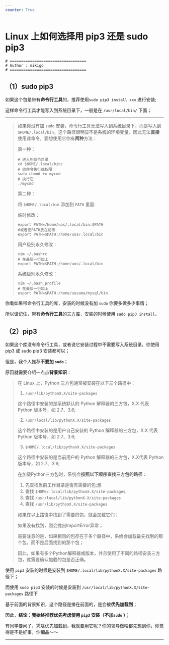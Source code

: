 ```yaml
---
counter: True
---
```


# Linux 上如何选择用 pip3 还是 sudo pip3

```shell
# ==================================
# Author : mikigo
# ==================================
```


## （1）sudo pip3

如果这个包是带有**命令行工具**的，推荐使用`sudo pip3 install xxx` 进行安装;

这样命令行工具才能写入到系统目录下，一般是在 `/usr/local/bin/` 下面；

-------------------

> 如果你没有加 `sudo` 安装，命令行工具无法写入到系统目录下，而是写入到 `$HOME/.local/bin`，这个路径很明显不是系统的环境变量，因此无法**直接**使用此命令，要想使用它你有**两种**方法：
>
> 第一种：
>
> ```shell
> # 进入到命令目录 
> cd $HOME/.local/bin/
> # 给命令执行赋权限
> sudo chmod +x mycmd
> # 执行它
> ./mycmd
> ```
>
> 第二种：
>
> 将 `$HOME/.local/bin` 添加到 `PATH` 里面:
>
> 临时修改：
>
> ```shell
> export PATH=/home/uos/.local/bin:$PATH
> #或者把PATH放在前面
> export PATH=$PATH:/home/uos/.local/bin
> ```
>
> 用户级别永久修改：
>
> ```shell
> vim ~/.bashrc
> # 在最后一行加上
> export PATH=$PATH:/home/uos/.local/bin
> ```
>
> 系统级别永久修改：
>
> ```shell
> vim ~/.bash_profile
> # 在最后一行加上
> export PATH=$PATH:/home/uusama/mysql/bin
> ```

你看如果带命令行工具的库，安装的时候没有加 `sudo` 你要多做多少事情；

所以请记住，带有**命令行工具**的三方库，安装的时候使用 `sudo pip3 install`。

## （2）pip3

如果这个库没有命令行工具，或者说它安装过程中不需要写入系统目录，你使用 pip3 或 sudo pip3 安装都可以；

但是，我个人推荐**不要加 `sudo`**；

原因就需要介绍一点点**背景知识**：

>在 Linux 上，Python 三方包通常被安装在以下三个路径中：
>
>1. `/usr/lib/pythonX.X/site-packages`
>
>   这个路径中安装的是系统默认的 Python 解释器的三方包，X.X 代表 Python 版本号，如 2.7、3.6;
>
>2. `/usr/local/lib/pythonX.X/site-packages`
>
>   这个路径中安装的是用户自己安装的 Python 解释器的三方包，X.X 代表 Python 版本号，如 2.7、3.6;
>
>3. `$HOME/.local/lib/pythonX.X/site-packages`
>
>   这个路径中安装的是当前用户的 Python 解释器的三方包，X.X代表 Python 版本号，如 2.7、3.6;
>
>在加载Python三方包时，系统会**按照以下顺序查找三方包的路径**：
>
>1. 先查找当前工作目录是否有需要的包;想
>2. 查找 `$HOME/.local/lib/pythonX.X/site-packages`;
>3. 查找 `/usr/local/lib/pythonX.X/site-packages`
>4. 查找 `/usr/lib/pythonX.X/site-packages`
>
>如果在以上路径中找到了需要的包，就会加载它们；
>
>如果没有找到，则会抛出ImportError异常；
>
>需要注意的是，如果相同的包存在于多个路径中，系统会加载最先找到的那个包，而不是后面找到的那个包；
>
>因此，如果有多个Python解释器或版本，并且使用了不同的路径安装三方包，就需要确认加载的包是否正确。

使用 `pip3` 安装的时候是安装到 `$HOME/.local/lib/pythonX.X/site-packages` 路径下；

而使用 `sudo pip3` 安装的时候是安装到 `/usr/local/lib/pythonX.X/site-packages` 路径下

基于前面的背景知识，这个路径是排在前面的，是会被**优先加载到**；

因此，**结论：我始终推荐优先考虑使用 `pip3` 安装（不加`sudo` ）；**

有同学要问了，凭啥优先加载到，我就要用它呢？你的领导做啥都先想到你，你觉得是不是好事，你细品～～

---------------



